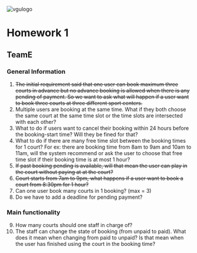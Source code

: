 ![vgulogo](https://github.com/nguyentringuyencool/Images/blob/master/vgulogo.png)
# **Homework 1**
## **TeamE**
### **General Information** ###
1. ~~The initial requirement said that one user can book maximum three courts in advance but no advance booking is allowed when there is any pending of payment. So we want to ask what will happen if a user want to book three courts at three different sport centers.~~  
2. Multiple users are booking at the same time. What if they both choose the same court at the same time slot or the time slots are intersected with each other?  
3. What to do if users want to cancel their booking within 24 hours before the booking-start time? Will they be fined for that?  
4. What to do if there are many free time slot between the booking times for 1 court? For ex: there are booking time from 8am to 9am and 10am to 11am, will the system recommend or ask the user to choose that free time slot if their booking time is at most 1 hour?  
5. ~~If past booking pending is available, will that mean the user can play in the court without paying at at the court?~~  
6. ~~Court starts from 7am to 9pm, what happens if a user want to book a court from 8:30pm for 1 hour?~~  
7. Can one user book many courts in 1 booking? (max = 3)  
8. Do we have to add a deadline for pending payment?  
### **Main functionality** ###
9. How many courts should one staff in charge of?  
10. The staff can change the state of booking (from unpaid to paid). What does it mean when changing from paid to unpaid? Is that mean when the user has finished using the court in the booking time?  
